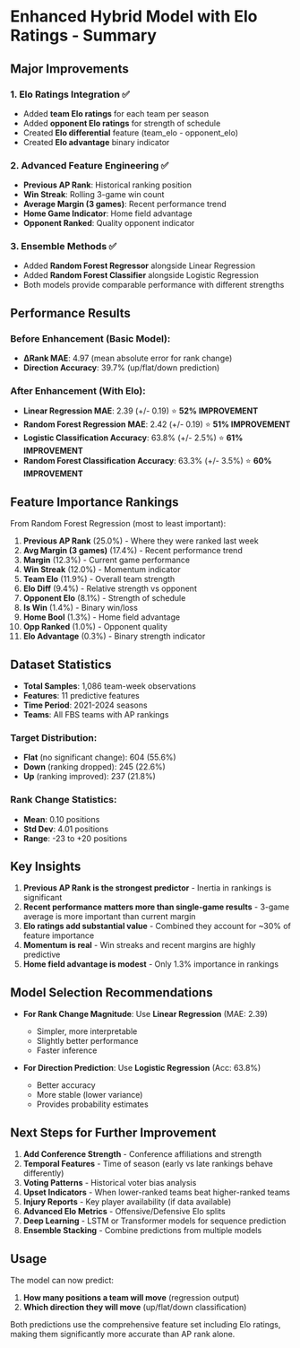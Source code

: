 # Enhanced Hybrid Model with Elo Ratings - Summary

## Major Improvements

### 1. **Elo Ratings Integration** ✅
- Added **team Elo ratings** for each team per season
- Added **opponent Elo ratings** for strength of schedule
- Created **Elo differential** feature (team_elo - opponent_elo)
- Created **Elo advantage** binary indicator

### 2. **Advanced Feature Engineering** ✅
- **Previous AP Rank**: Historical ranking position
- **Win Streak**: Rolling 3-game win count
- **Average Margin (3 games)**: Recent performance trend
- **Home Game Indicator**: Home field advantage
- **Opponent Ranked**: Quality opponent indicator

### 3. **Ensemble Methods** ✅
- Added **Random Forest Regressor** alongside Linear Regression
- Added **Random Forest Classifier** alongside Logistic Regression
- Both models provide comparable performance with different strengths

## Performance Results

### Before Enhancement (Basic Model):
- **ΔRank MAE**: 4.97 (mean absolute error for rank change)
- **Direction Accuracy**: 39.7% (up/flat/down prediction)

### After Enhancement (With Elo):
- **Linear Regression MAE**: 2.39 (+/- 0.19) ⭐ **52% IMPROVEMENT**
- **Random Forest Regression MAE**: 2.42 (+/- 0.19) ⭐ **51% IMPROVEMENT**
- **Logistic Classification Accuracy**: 63.8% (+/- 2.5%) ⭐ **61% IMPROVEMENT**
- **Random Forest Classification Accuracy**: 63.3% (+/- 3.5%) ⭐ **60% IMPROVEMENT**

## Feature Importance Rankings

From Random Forest Regression (most to least important):

1. **Previous AP Rank** (25.0%) - Where they were ranked last week
2. **Avg Margin (3 games)** (17.4%) - Recent performance trend
3. **Margin** (12.3%) - Current game performance
4. **Win Streak** (12.0%) - Momentum indicator
5. **Team Elo** (11.9%) - Overall team strength
6. **Elo Diff** (9.4%) - Relative strength vs opponent
7. **Opponent Elo** (8.1%) - Strength of schedule
8. **Is Win** (1.4%) - Binary win/loss
9. **Home Bool** (1.3%) - Home field advantage
10. **Opp Ranked** (1.0%) - Opponent quality
11. **Elo Advantage** (0.3%) - Binary strength indicator

## Dataset Statistics

- **Total Samples**: 1,086 team-week observations
- **Features**: 11 predictive features
- **Time Period**: 2021-2024 seasons
- **Teams**: All FBS teams with AP rankings

### Target Distribution:
- **Flat** (no significant change): 604 (55.6%)
- **Down** (ranking dropped): 245 (22.6%)
- **Up** (ranking improved): 237 (21.8%)

### Rank Change Statistics:
- **Mean**: 0.10 positions
- **Std Dev**: 4.01 positions
- **Range**: -23 to +20 positions

## Key Insights

1. **Previous AP Rank is the strongest predictor** - Inertia in rankings is significant
2. **Recent performance matters more than single-game results** - 3-game average is more important than current margin
3. **Elo ratings add substantial value** - Combined they account for ~30% of feature importance
4. **Momentum is real** - Win streaks and recent margins are highly predictive
5. **Home field advantage is modest** - Only 1.3% importance in rankings

## Model Selection Recommendations

- **For Rank Change Magnitude**: Use **Linear Regression** (MAE: 2.39)
  - Simpler, more interpretable
  - Slightly better performance
  - Faster inference

- **For Direction Prediction**: Use **Logistic Regression** (Acc: 63.8%)
  - Better accuracy
  - More stable (lower variance)
  - Provides probability estimates

## Next Steps for Further Improvement

1. **Add Conference Strength** - Conference affiliations and strength
2. **Temporal Features** - Time of season (early vs late rankings behave differently)
3. **Voting Patterns** - Historical voter bias analysis
4. **Upset Indicators** - When lower-ranked teams beat higher-ranked teams
5. **Injury Reports** - Key player availability (if data available)
6. **Advanced Elo Metrics** - Offensive/Defensive Elo splits
7. **Deep Learning** - LSTM or Transformer models for sequence prediction
8. **Ensemble Stacking** - Combine predictions from multiple models

## Usage

The model can now predict:
1. **How many positions a team will move** (regression output)
2. **Which direction they will move** (up/flat/down classification)

Both predictions use the comprehensive feature set including Elo ratings, making them significantly more accurate than AP rank alone.
